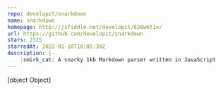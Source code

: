 ```yaml
---
repo: developit/snarkdown
name: snarkdown
homepage: http://jsfiddle.net/developit/828w6t1x/
url: https://github.com/developit/snarkdown
stars: 2315
starredAt: 2022-01-10T18:05:39Z
description: |-
    :smirk_cat: A snarky 1kb Markdown parser written in JavaScript
---
```


[object Object]
